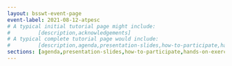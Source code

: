```yaml
---
layout: bsswt-event-page
event-label: 2021-08-12-atpesc
# A typical initial tutorial page might include:
#         [description,acknowledgements]
# A typical complete tutorial page would include: 
#         [description,agenda,presentation-slides,how-to-participate,hands-on-exercises,stay-in-touch,resources-from-presentations,requested-citation,acknowledgments]
sections: [agenda,presentation-slides,how-to-participate,hands-on-exercises,stay-in-touch,resources-from-presentations,requested-citation,acknowledgments]
---
```


